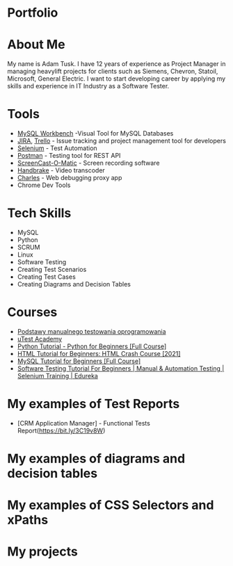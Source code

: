 # Portfolio

# About Me
My name is Adam Tusk. I have 12 years of experience as Project Manager in managing heavylift projects for clients such as Siemens, Chevron, Statoil, Microsoft, General Electric. I want to start developing career by applying my skills and experience in IT Industry as a Software Tester.

# Tools
* [MySQL Workbench](https://www.mysql.com/products/workbench/) -Visual Tool for MySQL Databases
* [JIRA](https://www.atlassian.com/software/jira), [Trello](https://trello.com/) - Issue tracking and project management tool for developers
* [Selenium](https://www.selenium.dev/) - Test Automation
* [Postman](https://www.postman.com/) - Testing tool for REST API
* [ScreenCast-O-Matic](https://screencast-o-matic.com/home) - Screen recording software
* [Handbrake](https://handbrake.fr/downloads.php) - Video transcoder
* [Charles](https://www.charlesproxy.com/download/) - Web debugging proxy app
* Chrome Dev Tools

# Tech Skills
* MySQL
* Python
* SCRUM
* Linux
* Software Testing
* Creating Test Scenarios 
* Creating Test Cases
* Creating Diagrams and Decision Tables

# Courses
* [Podstawy manualnego testowania oprogramowania](https://www.udemy.com/course/kurs-testowania-oprogramowania/)
* [uTest Academy](https://www.utest.com/)
* [Python Tutorial - Python for Beginners [Full Course]](https://www.youtube.com/watch?v=_uQrJ0TkZlc)
* [HTML Tutorial for Beginners: HTML Crash Course [2021]](https://www.youtube.com/watch?v=qz0aGYrrlhU)
* [MySQL Tutorial for Beginners [Full Course]](https://www.youtube.com/watch?v=7S_tz1z_5bA)
* [Software Testing Tutorial For Beginners | Manual & Automation Testing | Selenium Training | Edureka](https://www.youtube.com/watch?v=T3q6QcCQZQg)

# My examples of Test Reports
* [CRM Application Manager] - Functional Tests Report(https://bit.ly/3C19v8W)

# My examples of diagrams and decision tables
# My examples of CSS Selectors and xPaths
# My projects
